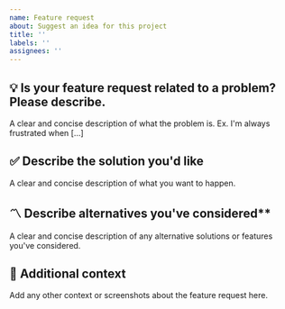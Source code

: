 ```yaml
---
name: Feature request
about: Suggest an idea for this project
title: ''
labels: ''
assignees: ''
---
```


## :bulb: Is your feature request related to a problem? Please describe.
A clear and concise description of what the problem is. Ex. I'm always frustrated when [...]

## :white_check_mark: Describe the solution you'd like
A clear and concise description of what you want to happen.

## :part_alternation_mark: Describe alternatives you've considered**
A clear and concise description of any alternative solutions or features you've considered.

## :construction: Additional context
Add any other context or screenshots about the feature request here.

